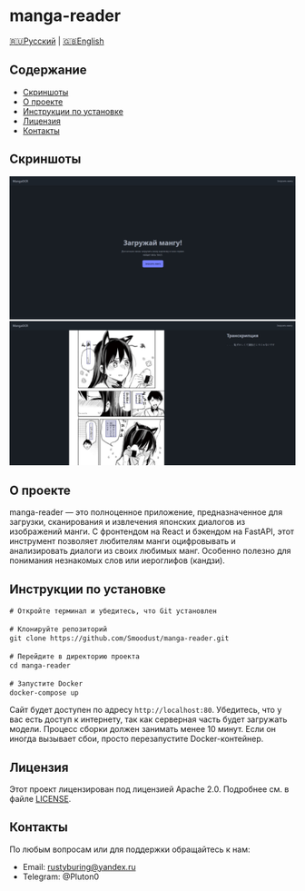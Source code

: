 # manga-reader

[🇷🇺Русский](https://github.com/Smoodust/manga-reader/) | [🇬🇧English](https://github.com/Smoodust/manga-reader/blob/main/README_en.md)
 
## Содержание
- [Скриншоты](#скриншоты)
- [О проекте](#о-проекте)
- [Инструкции по установке](#инструкции-по-установке)
- [Лицензия](#лицензия)
- [Контакты](#контакты)

## Скриншоты

![Скриншот 1](https://github.com/Smoodust/manga-reader/blob/main/screen_1.png)
![Скриншот 2](https://github.com/Smoodust/manga-reader/blob/main/screen_2.png)

## О проекте

manga-reader — это полноценное приложение, предназначенное для загрузки, сканирования и извлечения японских диалогов из изображений манги. С фронтендом на React и бэкендом на FastAPI, этот инструмент позволяет любителям манги оцифровывать и анализировать диалоги из своих любимых манг. Особенно полезно для понимания незнакомых слов или иероглифов (кандзи).

## Инструкции по установке

```shell
# Откройте терминал и убедитесь, что Git установлен

# Клонируйте репозиторий
git clone https://github.com/Smoodust/manga-reader.git

# Перейдите в директорию проекта
cd manga-reader

# Запустите Docker
docker-compose up

```

Сайт будет доступен по адресу `http://localhost:80`. Убедитесь, что у вас есть доступ к интернету, так как серверная часть будет загружать модели. Процесс сборки должен занимать менее 10 минут. Если он иногда вызывает сбои, просто перезапустите Docker-контейнер.

## Лицензия

Этот проект лицензирован под лицензией Apache 2.0. Подробнее см. в файле [LICENSE](LICENSE).

## Контакты

По любым вопросам или для поддержки обращайтесь к нам:

- Email: rustyburing@yandex.ru
- Telegram: @Pluton0